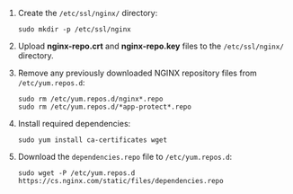 1. Create the `/etc/ssl/nginx/` directory:

    ```shell
    sudo mkdir -p /etc/ssl/nginx
    ```

2. Upload **nginx-repo.crt** and **nginx-repo.key** files to the `/etc/ssl/nginx/` directory.

3. Remove any previously downloaded NGINX repository files from `/etc/yum.repos.d`:

    ```shell
    sudo rm /etc/yum.repos.d/nginx*.repo
    sudo rm /etc/yum.repos.d/*app-protect*.repo
    ```

4. Install required dependencies:

    ```shell
    sudo yum install ca-certificates wget
    ```

5. Download the `dependencies.repo` file to `/etc/yum.repos.d`:

    ```shell
    sudo wget -P /etc/yum.repos.d https://cs.nginx.com/static/files/dependencies.repo
    ```